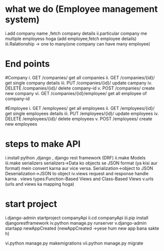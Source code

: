 # what we do (Employee management system)
i.add company name ,fetch company details
ii.particular company me multiple employess hoga (add employee,fetch employee details)
iii.Ralationship -> one to many(one company can have many employee)

# End points
#Company
i.   GET        /companies/                 get all companies 
ii.  GET        /companies/{id}/            get single company details
iii. PUT        /companies/{id}/            update campany
iv.  DELETE     /companies/{id}/            delete company-id
v.   POST       /companies/                 create new company
vi.  GET        /companies/{id}/employee/    get all employee of company-id

#Employee
i.   GET        /employees/                 get all employees 
ii.  GET        /employees/{id}/            get single employees details
iii. PUT        /employees/{id}/            update employees
iv.  DELETE     /employees/{id}/            delete employees
v.   POST       /employees/                 create new employees

# steps to make API
i.install python ,django , django rest framework (DRF)
ii.make Models
iii.make serializers 
serializers->Data ko objects se JSON format (ya kisi aur format) mein convert karna aur vice versa.
Serialization->object to JSON 
Deserialization->JSON to object
iv.views 
request and response handle karna .
views types:Function-Based Views  and Class-Based Views
v.urls (urls and views ka mapping hoga)

# start project
i.django-admin startproject companyApi
ii.cd companyApi
iii.pip install djangorestframework
iv.python manage.py runserver
v.django-admin startapp newAppCreated (newAppCreated ->yese hum new app bana sakte h)

vi.python manage.py makemigrations
vii.python manage.py migrate
